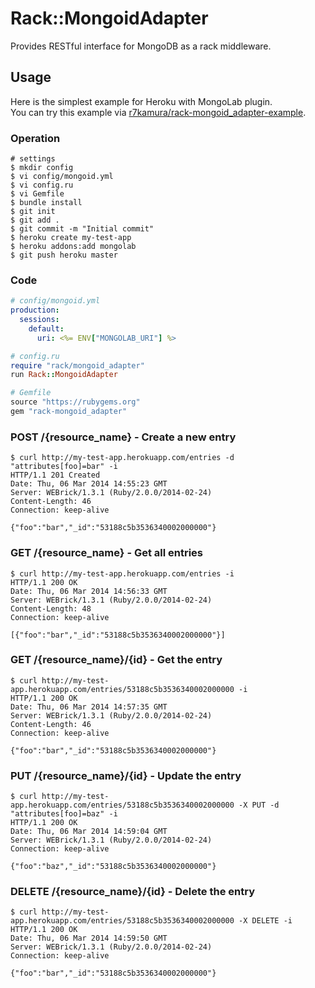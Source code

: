 # Rack::MongoidAdapter
Provides RESTful interface for MongoDB as a rack middleware.

## Usage
Here is the simplest example for Heroku with MongoLab plugin.  
You can try this example via [r7kamura/rack-mongoid_adapter-example](https://github.com/r7kamura/rack-mongoid_adapter-example).

### Operation
```
# settings
$ mkdir config
$ vi config/mongoid.yml
$ vi config.ru
$ vi Gemfile
$ bundle install
$ git init
$ git add .
$ git commit -m "Initial commit"
$ heroku create my-test-app
$ heroku addons:add mongolab
$ git push heroku master
```

### Code
```yaml
# config/mongoid.yml
production:
  sessions:
    default:
      uri: <%= ENV["MONGOLAB_URI"] %>
```

```ruby
# config.ru
require "rack/mongoid_adapter"
run Rack::MongoidAdapter
```

```ruby
# Gemfile
source "https://rubygems.org"
gem "rack-mongoid_adapter"
```

### POST /{resource_name} - Create a new entry
```
$ curl http://my-test-app.herokuapp.com/entries -d "attributes[foo]=bar" -i
HTTP/1.1 201 Created
Date: Thu, 06 Mar 2014 14:55:23 GMT
Server: WEBrick/1.3.1 (Ruby/2.0.0/2014-02-24)
Content-Length: 46
Connection: keep-alive

{"foo":"bar","_id":"53188c5b3536340002000000"}
```

### GET /{resource_name} - Get all entries
```
$ curl http://my-test-app.herokuapp.com/entries -i
HTTP/1.1 200 OK
Date: Thu, 06 Mar 2014 14:56:33 GMT
Server: WEBrick/1.3.1 (Ruby/2.0.0/2014-02-24)
Content-Length: 48
Connection: keep-alive

[{"foo":"bar","_id":"53188c5b3536340002000000"}]
```

### GET /{resource_name}/{id} - Get the entry
```
$ curl http://my-test-app.herokuapp.com/entries/53188c5b3536340002000000 -i
HTTP/1.1 200 OK
Date: Thu, 06 Mar 2014 14:57:35 GMT
Server: WEBrick/1.3.1 (Ruby/2.0.0/2014-02-24)
Content-Length: 46
Connection: keep-alive

{"foo":"bar","_id":"53188c5b3536340002000000"}
```

### PUT /{resource_name}/{id} - Update the entry
```
$ curl http://my-test-app.herokuapp.com/entries/53188c5b3536340002000000 -X PUT -d "attributes[foo]=baz" -i
HTTP/1.1 200 OK
Date: Thu, 06 Mar 2014 14:59:04 GMT
Server: WEBrick/1.3.1 (Ruby/2.0.0/2014-02-24)
Connection: keep-alive

{"foo":"baz","_id":"53188c5b3536340002000000"}
```

### DELETE /{resource_name}/{id} - Delete the entry
```
$ curl http://my-test-app.herokuapp.com/entries/53188c5b3536340002000000 -X DELETE -i
HTTP/1.1 200 OK
Date: Thu, 06 Mar 2014 14:59:50 GMT
Server: WEBrick/1.3.1 (Ruby/2.0.0/2014-02-24)
Connection: keep-alive

{"foo":"bar","_id":"53188c5b3536340002000000"}
```
